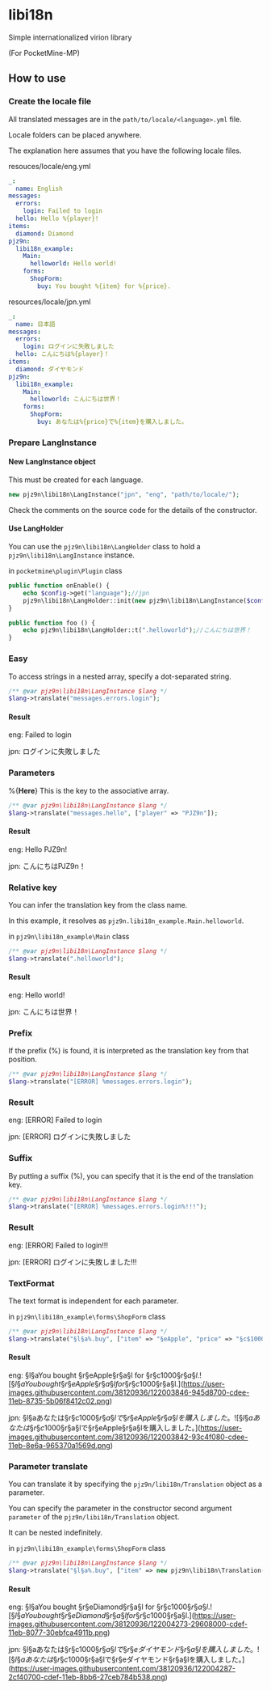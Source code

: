 # libi18n

Simple internationalized virion library

(For PocketMine-MP)

## How to use

### Create the locale file

All translated messages are in the `path/to/locale/<language>.yml` file.

Locale folders can be placed anywhere.

The explanation here assumes that you have the following locale files.

resouces/locale/eng.yml

```yaml
_:
  name: English
messages:
  errors:
    login: Failed to login
  hello: Hello %{player}!
items:
  diamond: Diamond
pjz9n:
  libi18n_example:
    Main:
      helloworld: Hello world!
    forms:
      ShopForm:
        buy: You bought %{item} for %{price}.
```

resources/locale/jpn.yml

```yaml
_:
  name: 日本語
messages:
  errors:
    login: ログインに失敗しました
  hello: こんにちは%{player}！
items:
  diamond: ダイヤモンド
pjz9n:
  libi18n_example:
    Main:
      helloworld: こんにちは世界！
    forms:
      ShopForm:
        buy: あなたは%{price}で%{item}を購入しました。
```

### Prepare LangInstance

#### New LangInstance object
This must be created for each language.

```php
new pjz9n\libi18n\LangInstance("jpn", "eng", "path/to/locale/");
```

Check the comments on the source code for the details of the constructor.

#### Use LangHolder
You can use the `pjz9n\libi18n\LangHolder` class to hold a `pjz9n\libi18n\LangInstance` instance.

in `pocketmine\plugin\Plugin` class

```php
public function onEnable() {
    echo $config->get("language");//jpn
    pjz9n\libi18n\LangHolder::init(new pjz9n\libi18n\LangInstance($config->get("language"), "eng", "path/to/locale/"));
}

public function foo () {
    echo pjz9n\libi18n\LangHolder::t(".helloworld");//こんにちは世界！
}
```

### Easy

To access strings in a nested array, specify a dot-separated string.

```php
/** @var pjz9n\libi18n\LangInstance $lang */
$lang->translate("messages.errors.login");
```

#### Result

eng: Failed to login

jpn: ログインに失敗しました

### Parameters

%{**Here**} This is the key to the associative array.

```php
/** @var pjz9n\libi18n\LangInstance $lang */
$lang->translate("messages.hello", ["player" => "PJZ9n"]);
```

#### Result

eng: Hello PJZ9n!

jpn: こんにちはPJZ9n！

### Relative key

You can infer the translation key from the class name.

In this example, it resolves as `pjz9n.libi18n_example.Main.helloworld`.

in `pjz9n\libi18n_example\Main` class

```php
/** @var pjz9n\libi18n\LangInstance $lang */
$lang->translate(".helloworld");
```

#### Result

eng: Hello world!

jpn: こんにちは世界！

### Prefix

If the prefix (%) is found, it is interpreted as the translation key from that position.

```php
/** @var pjz9n\libi18n\LangInstance $lang */
$lang->translate("[ERROR] %messages.errors.login");
```

### Result

eng: [ERROR] Failed to login

jpn: [ERROR] ログインに失敗しました

### Suffix

By putting a suffix (%), you can specify that it is the end of the translation key.

```php
/** @var pjz9n\libi18n\LangInstance $lang */
$lang->translate("[ERROR] %messages.errors.login%!!!");
```

### Result

eng: [ERROR] Failed to login!!!

jpn: [ERROR] ログインに失敗しました!!!

### TextFormat

The text format is independent for each parameter.

in `pjz9n\libi18n_example\forms\ShopForm` class

```php
/** @var pjz9n\libi18n\LangInstance $lang */
$lang->translate("§l§a%.buy", ["item" => "§eApple", "price" => "§c$1000"]);
```

#### Result

eng: §l§aYou bought §r§eApple§r§a§l for §r§c$1000§r§a§l.
![§l§aYou bought §r§eApple§r§a§l for §r§c$1000§r§a§l.](https://user-images.githubusercontent.com/38120936/122003846-945d8700-cdee-11eb-8735-5b06f8412c02.png)

jpn: §l§aあなたは§r§c$1000§r§a§lで§r§eApple§r§a§lを購入しました。
![§l§aあなたは§r§c$1000§r§a§lで§r§eApple§r§a§lを購入しました。](https://user-images.githubusercontent.com/38120936/122003842-93c4f080-cdee-11eb-8e6a-965370a1569d.png)

### Parameter translate

You can translate it by specifying the `pjz9n/libi18n/Translation` object as a parameter.

You can specify the parameter in the constructor second argument `parameter` of the `pjz9n/libi18n/Translation` object.

It can be nested indefinitely.

in `pjz9n\libi18n_example\forms\ShopForm` class

```php
/** @var pjz9n\libi18n\LangInstance $lang */
$lang->translate("§l§a%.buy", ["item" => new pjz9n\libi18n\Translation("§e%items.diamond"), "price" => "§c$1000"]);
```

#### Result

eng: §l§aYou bought §r§eDiamond§r§a§l for §r§c$1000§r§a§l.
![§l§aYou bought §r§eDiamond§r§a§l for §r§c$1000§r§a§l.](https://user-images.githubusercontent.com/38120936/122004273-29608000-cdef-11eb-8077-30ebfca4911b.png)

jpn: §l§aあなたは§r§c$1000§r§a§lで§r§eダイヤモンド§r§a§lを購入しました。
![§l§aあなたは§r§c$1000§r§a§lで§r§eダイヤモンド§r§a§lを購入しました。](https://user-images.githubusercontent.com/38120936/122004287-2cf40700-cdef-11eb-8bb6-27ceb784b538.png)
